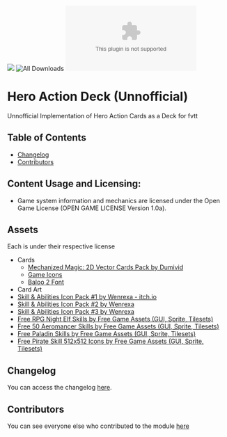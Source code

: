 ![](https://img.shields.io/badge/Foundry-v13-informational)
![All Downloads](https://img.shields.io/github/downloads/ChasarooniZ/hero-action-deck-unnofficial/total?color=5e0000&label=All%20Downloads)
![Latest Release Download Count](https://img.shields.io/github/downloads/ChasarooniZ/hero-action-deck-unnofficial/latest/module.zip)

<!--- Forge Bazaar Install % Badge -->
<!--- replace <your-module-name> with the `name` in your manifest -->
<!--- ![Forge Installs](https://img.shields.io/badge/dynamic/json?label=Forge%20Installs&query=package.installs&suffix=%25&url=https%3A%2F%2Fforge-vtt.com%2Fapi%2Fbazaar%2Fpackage%2F<your-module-name>&colorB=4aa94a) -->
<!--- [![](https://img.shields.io/badge/ko--fi-donate-%23FF5E5B?style=flat-square&logo=ko-fi&logoColor=white)](https://ko-fi.com/<Kofi Username>)-->

# Hero Action Deck (Unnofficial)

Unnofficial Implementation of Hero Action Cards as a Deck for fvtt

## Table of Contents
- [Changelog](#changelog)
- [Contributors](#contributors)

## Content Usage and Licensing:
- Game system information and mechanics are licensed under the Open Game License (OPEN GAME LICENSE Version 1.0a).

## Assets
Each is under their respective license
- Cards
  -  [Mechanized Magic: 2D Vector Cards Pack by Dumivid](https://dumivid.itch.io/mechanized-magic-2d-vector-fantasy-robot-cards-pack)
  -  [Game Icons](https://game-icons.net/)
  -  [Baloo 2 Font](https://fonts.google.com/specimen/Baloo+2)
-  Card Art
  -  [Skill & Abilities Icon Pack #1 by Wenrexa - itch.io](https://wenrexa.itch.io/skill-icon-pack-wenrexa-1/download/GvzsiA2wdC0vRvpVz49Ipcptb9A0Q__klkuSh1jS)
  -  [Skill & Abilities Icon Pack #2 by Wenrexa](https://wenrexa.itch.io/skill-icon-pack-wenrexa-2)
  -  [Skill & Abilities Icon Pack #3 by Wenrexa](https://wenrexa.itch.io/spells-3)
  -  [Free RPG Night Elf Skills by Free Game Assets (GUI, Sprite, Tilesets)](https://free-game-assets.itch.io/free-rpg-night-elf-skill-icons)
  -  [Free 50 Aeromancer Skills by Free Game Assets (GUI, Sprite, Tilesets)](https://free-game-assets.itch.io/free-50-rpg-aeromancer-skill-icons)
  -  [Free Paladin Skills by Free Game Assets (GUI, Sprite, Tilesets)](https://free-game-assets.itch.io/free-paladin-skill-icon-pack)
  -  [Free Pirate Skill 512x512 Icons by Free Game Assets (GUI, Sprite, Tilesets)](https://free-game-assets.itch.io/free-rpg-pirate-skill-icons)

## Changelog
You can access the changelog [here](/CHANGELOG.md).
## Contributors
You can see everyone else who contributed to the module [here](CONTRIBUTORS.md)
